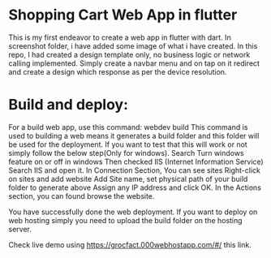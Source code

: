 # Shopping Cart Web App in flutter

This is my first endeavor to create a web app in flutter with dart.
In screenshot folder, i have added some image of what i have created.
In this repo, I had created a design template only, no business logic or network calling implemented. Simply create a navbar menu and on tap on it redirect and create a design which response as per the device resolution.

# Build and deploy:

For a build web app, use this command: webdev build
This command is used to building a web means it generates a build folder and this folder will be used for the deployment. If you want to test that this will work or not simply follow the below step(Only for windows).
Search Turn windows feature on or off in windows
Then checked IIS (Internet Information Service)
Search IIS and open it.
In Connection Section, You can see sites
Right-click on sites and add website
Add Site name, set physical path of your build folder to generate above
Assign any IP address and click OK.
In the Actions section, you can found browse the website.

You have successfully done the web deployment.
If you want to deploy on web hosting simply you need to upload the build folder on the hosting server.

Check live demo using https://grocfact.000webhostapp.com/#/ this link.

